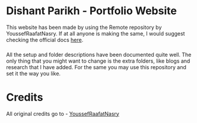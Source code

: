 # Dishant Parikh - Portfolio Website
This website has been made by using the Remote repository by YoussefRaafatNasry. 
If at all anyone is making the same, I would suggest checking the official docs [here](https://youssefraafatnasry.github.io/portfolYOU/docs/). 
### 
All the setup and folder descriptions have been documented quite well. The only thing that you might want to change is the extra folders, like blogs and research that I have added. For the same  you may use this repository and set it the way you like. 

# Credits
All original credits go to - [YoussefRaafatNasry](https://github.com/YoussefRaafatNasry/portfolYOU)

